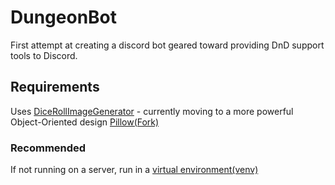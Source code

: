 # DungeonBot
First attempt at creating a discord bot geared toward providing DnD support tools to Discord.

## Requirements
Uses [DiceRollImageGenerator](https://github.com/SparrowDetail/DiceRollImageGenerator) - currently moving to a more powerful Object-Oriented design
[Pillow(Fork)](https://pillow.readthedocs.io/en/stable/installation.html)
### Recommended
If not running on a server, run in a [virtual environment(venv)](https://docs.python.org/3/library/venv.html)
